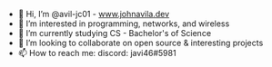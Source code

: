 - 👋 Hi, I’m @avil-jc01 - www.johnavila.dev
- 👀 I’m interested in programming, networks, and wireless
- 🌱 I’m currently studying CS - Bachelor's of Science
- 💞️ I’m looking to collaborate on open source & interesting projects
- 📫 How to reach me: discord: javi46#5981

<!---
avil-jc01/avil-jc01 is a ✨ special ✨ repository because its `README.md` (this file) appears on your GitHub profile.
You can click the Preview link to take a look at your changes.
--->
